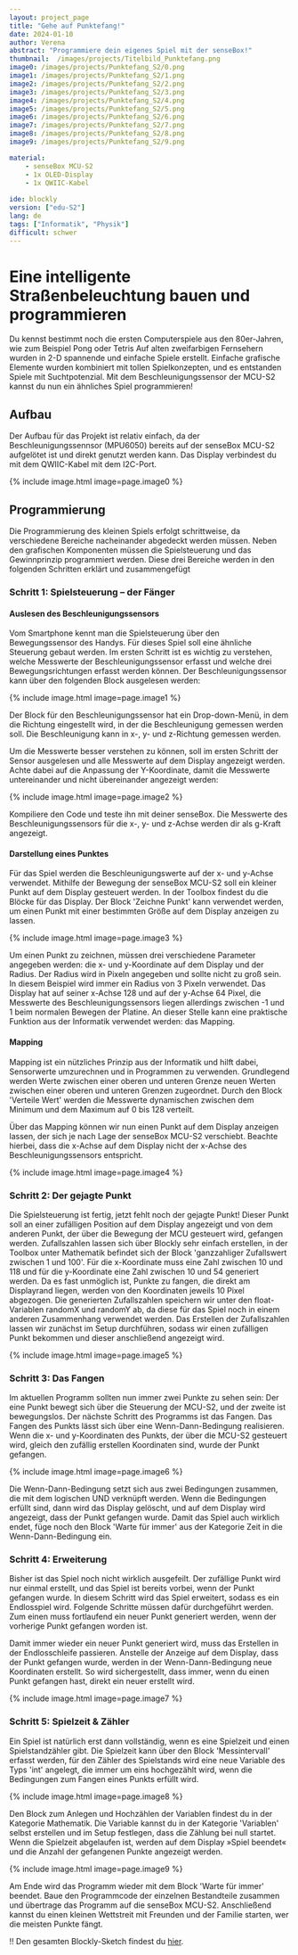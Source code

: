 ```yaml
---
layout: project_page
title: "Gehe auf Punktefang!"
date: 2024-01-10
author: Verena
abstract: "Programmiere dein eigenes Spiel mit der senseBox!"
thumbnail:  /images/projects/Titelbild_Punktefang.png
image0: /images/projects/Punktefang_S2/0.png
image1: /images/projects/Punktefang_S2/1.png
image2: /images/projects/Punktefang_S2/2.png
image3: /images/projects/Punktefang_S2/3.png
image4: /images/projects/Punktefang_S2/4.png
image5: /images/projects/Punktefang_S2/5.png
image6: /images/projects/Punktefang_S2/6.png
image7: /images/projects/Punktefang_S2/7.png
image8: /images/projects/Punktefang_S2/8.png
image9: /images/projects/Punktefang_S2/9.png

material:
    - senseBox MCU-S2
    - 1x OLED-Display
    - 1x QWIIC-Kabel
    
ide: blockly
version: ["edu-S2"]   
lang: de
tags: ["Informatik", "Physik"]
difficult: schwer
---
```

<head><title>Gehe auf Punktefang!</title></head>

# Eine intelligente Straßenbeleuchtung bauen und programmieren
Du kennst bestimmt noch die ersten Computerspiele aus den 80er-Jahren, wie zum Beispiel Pong oder Tetris Auf alten zweifarbigen Fernsehern wurden in 2-D spannende und einfache Spiele erstellt. Einfache grafische Elemente wurden kombiniert mit tollen Spielkonzepten, und es entstanden Spiele mit Suchtpotenzial. Mit dem Beschleunigungssensor der MCU-S2 kannst du nun ein ähnliches Spiel programmieren!

## Aufbau
Der Aufbau für das Projekt ist relativ einfach, da der Beschleunigungssennsor (MPU6050) bereits auf der senseBox MCU-S2 aufgelötet ist und direkt genutzt werden kann. Das Display verbindest du mit dem QWIIC-Kabel mit dem I2C-Port. 

{% include image.html image=page.image0 %}

## Programmierung

Die Programmierung des kleinen Spiels erfolgt schrittweise, da verschiedene Bereiche nacheinander abgedeckt werden müssen. Neben den grafischen Komponenten müssen die Spielsteuerung und das Gewinnprinzip programmiert werden. Diese drei Bereiche werden in den folgenden Schritten erklärt und zusammengefügt

### Schritt 1: Spielsteuerung – der Fänger

#### Auslesen des Beschleunigungssensors
Vom Smartphone kennt man die Spielsteuerung über den Bewegungssensor des Handys. Für dieses Spiel soll eine ähnliche Steuerung gebaut werden. Im ersten Schritt ist es wichtig zu verstehen, welche Messwerte der Beschleunigungssensor erfasst und welche drei Bewegungsrichtungen erfasst werden können. Der Beschleunigungssensor kann über den folgenden Block ausgelesen werden:

{% include image.html image=page.image1 %}

Der Block für den Beschleunigungssensor hat ein Drop-down-Menü, in dem die Richtung eingestellt wird, in der die Beschleunigung gemessen werden soll. Die Beschleunigung kann in x-, y- und z-Richtung gemessen werden.

Um die Messwerte besser verstehen zu können, soll im ersten Schritt der Sensor ausgelesen und alle Messwerte auf dem Display angezeigt werden. Achte dabei auf die Anpassung der Y-Koordinate, damit die Messwerte untereinander und nicht übereinander angezeigt werden:

{% include image.html image=page.image2 %}

Kompiliere den Code und teste ihn mit deiner senseBox. 
Die Messwerte des Beschleunigungssensors für die x-, y- und z-Achse werden dir als g-Kraft angezeigt.

#### Darstellung eines Punktes
Für das Spiel werden die Beschleunigungswerte auf der x- und y-Achse verwendet. Mithilfe der Bewegung der senseBox MCU-S2 soll ein kleiner Punkt auf dem Display gesteuert werden. In der Toolbox findest du die Blöcke für das Display. Der Block 'Zeichne Punkt' kann verwendet werden, um einen Punkt mit einer bestimmten Größe auf dem Display anzeigen zu lassen.

{% include image.html image=page.image3 %}

Um einen Punkt zu zeichnen, müssen drei verschiedene Parameter angegeben werden: die x- und y-Koordinate auf dem Display und der Radius. Der Radius wird in Pixeln angegeben und sollte nicht zu groß sein. In diesem Beispiel wird immer ein Radius von 3 Pixeln verwendet. Das Display hat auf seiner x-Achse 128 und auf der y-Achse 64 Pixel, die Messwerte des Beschleunigungssensors liegen allerdings zwischen -1 und 1 beim normalen Bewegen der Platine. An dieser Stelle kann eine praktische Funktion aus der Informatik verwendet werden: das Mapping.

#### Mapping
Mapping ist ein nützliches Prinzip aus der Informatik und hilft dabei, Sensorwerte umzurechnen und in Programmen zu verwenden. Grundlegend werden Werte zwischen einer oberen und unteren Grenze neuen Werten zwischen einer oberen und unteren Grenzen zugeordnet. 
Durch den Block 'Verteile Wert' werden die Messwerte dynamischen zwischen dem Minimum und dem Maximum auf 0 bis 128 verteilt.

Über das Mapping können wir nun einen Punkt auf dem Display anzeigen lassen, der sich je nach Lage der senseBox MCU-S2 verschiebt. Beachte hierbei, dass die x-Achse auf dem Display nicht der x-Achse des Beschleunigungssensors entspricht.

{% include image.html image=page.image4 %}

### Schritt 2: Der gejagte Punkt

Die Spielsteuerung ist fertig, jetzt fehlt noch der gejagte Punkt! Dieser Punkt soll an einer zufälligen Position auf dem Display angezeigt und von dem anderen Punkt, der über die Bewegung der MCU gesteuert wird,
gefangen werden. Zufallszahlen lassen sich über Blockly sehr einfach erstellen, in der Toolbox unter Mathematik befindet sich der Block 'ganzzahliger Zufallswert zwischen 1 und 100'. Für die x-Koordinate muss eine Zahl zwischen 10 und 118 und für die y-Koordinate eine Zahl zwischen 10 und 54 generiert werden. Da es fast unmöglich ist, Punkte zu fangen, die direkt am Displayrand liegen, werden von den Koordinaten
jeweils 10 Pixel abgezogen. Die generierten Zufallszahlen speichern wir unter den float-Variablen randomX und randomY ab, da diese für das Spiel noch in einem anderen Zusammenhang verwendet werden. Das Erstellen der Zufallszahlen lassen wir zunächst im Setup durchführen, sodass wir einen zufälligen Punkt bekommen und dieser anschließend angezeigt wird.

{% include image.html image=page.image5 %}

### Schritt 3: Das Fangen

Im aktuellen Programm sollten nun immer zwei Punkte zu sehen sein: Der eine Punkt bewegt sich über die Steuerung der MCU-S2, und der zweite ist bewegungslos. Der nächste Schritt des Programms ist das Fangen. Das Fangen des Punkts lässt sich über eine Wenn-Dann-Bedingung realisieren. Wenn die x- und y-Koordinaten des Punkts, der über die MCU-S2 gesteuert wird, gleich den zufällig erstellen Koordinaten sind, wurde der Punkt gefangen.

{% include image.html image=page.image6 %}

Die Wenn-Dann-Bedingung setzt sich aus zwei Bedingungen zusammen, die mit dem logischen UND verknüpft werden. Wenn die Bedingungen erfüllt sind, dann wird das Display gelöscht, und auf dem Display wird angezeigt, dass der Punkt gefangen wurde. Damit das Spiel auch wirklich endet, füge noch den Block 'Warte für immer' aus der Kategorie Zeit in die Wenn-Dann-Bedingung ein.

### Schritt 4: Erweiterung

Bisher ist das Spiel noch nicht wirklich ausgefeilt. Der zufällige Punkt wird nur einmal erstellt, und das Spiel ist bereits vorbei, wenn der Punkt gefangen wurde. In diesem Schritt wird das Spiel erweitert, sodass es ein Endlosspiel wird. Folgende Schritte müssen dafür durchgeführt werden. Zum einen muss fortlaufend ein neuer Punkt generiert werden, wenn der vorherige Punkt gefangen worden ist.

Damit immer wieder ein neuer Punkt generiert wird, muss das Erstellen in der Endlosschleife passieren. Anstelle der Anzeige auf dem Display, dass der Punkt gefangen wurde, werden in der Wenn-Dann-Bedingung neue Koordinaten erstellt. So wird sichergestellt, dass immer, wenn du einen Punkt gefangen hast, direkt ein neuer erstellt wird.

{% include image.html image=page.image7 %}

### Schritt 5: Spielzeit & Zähler

Ein Spiel ist natürlich erst dann vollständig, wenn es eine Spielzeit und einen Spielstandzähler gibt. Die Spielzeit kann über den Block 'Messintervall' erfasst werden, für den Zähler des Spielstands wird eine neue Variable des Typs 'int' angelegt, die immer um eins hochgezählt wird, wenn die Bedingungen zum Fangen eines Punkts erfüllt wird.

{% include image.html image=page.image8 %}

Den Block zum Anlegen und Hochzählen der Variablen findest du in der Kategorie Mathematik. Die Variable kannst du in der Kategorie 'Variablen' selbst erstellen und im Setup festlegen, dass die Zählung bei null startet.
Wenn die Spielzeit abgelaufen ist, werden auf dem Display »Spiel beendet« und die Anzahl der gefangenen Punkte angezeigt werden.

{% include image.html image=page.image9 %}

Am Ende wird das Programm wieder mit dem Block 'Warte für immer' beendet.
Baue den Programmcode der einzelnen Bestandteile zusammen und übertrage das Programm auf die senseBox MCU-S2. Anschließend kannst du einen kleinen Wettstreit mit Freunden und der Familie starten, wer die
meisten Punkte fängt.

!! Den gesamten Blockly-Sketch findest du [hier](https://blockly.sensebox.de/gallery/642e7500d2853f0013b357e6).


